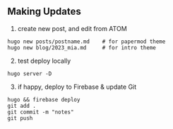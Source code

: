 
## Making Updates

1. create new post, and edit from ATOM
```
hugo new posts/postname.md    # for papermod theme
hugo new blog/2023_mia.md     # for intro theme 
```

2. test deploy locally
```
hugo server -D
```

3. if happy, deploy to Firebase & update Git
```
hugo && firebase deploy
git add .
git commit -m "notes"
git push
```
